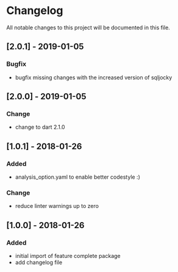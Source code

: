# Changelog
All notable changes to this project will be documented in this file.

## [2.0.1] - 2019-01-05
### Bugfix
- bugfix missing changes with the increased version of sqljocky

## [2.0.0] - 2019-01-05
### Change
- change to dart 2.1.0

## [1.0.1] - 2018-01-26
### Added
- analysis_option.yaml to enable better codestyle :)

### Change
- reduce linter warnings up to zero

## [1.0.0] - 2018-01-26
### Added
- initial import of feature complete package
- add changelog file
